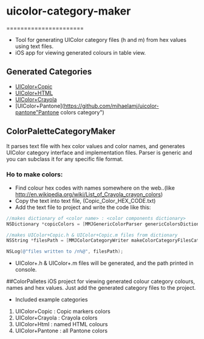 # uicolor-category-maker
======================

* Tool for generating UIColor category files (h and m) from hex values using text files.
* iOS app for viewing generated colours in table view.

## Generated Categories
* [UIColor+Copic](https://github.com/mihaelamj/uicolor-copic "Copic markers colors category")
* [UIColor+HTML](https://github.com/mihaelamj/uicolor-html "HTML named colors category")
* [UIColor+Crayola](https://github.com/mihaelamj/uicolor-crayola "Crayola crayon colors category")
* [UIColor+Pantone](https://github.com/mihaelamj/uicolor-pantone"Pantone colors category")

## ColorPaletteCategoryMaker

It parses text file with hex color values and color names, and generates UIColor category interface and implementation files.
Parser is generic and you can subclass it for any specific file format.

### Ho to make colors:

* Find colour hex codes with names somewhere on the web..(like http://en.wikipedia.org/wiki/List_of_Crayola_crayon_colors)
* Copy the text into text file, (Copic_Color_HEX_CODE.txt)
* Add the text file to project and write the code like this:

``` objective-c
//makes dictionary of <color name> : <color components dictionary>
NSDictionary *copicColors = [MMJGenericColorParser genericColorsDictionaryWithFileName:@"Copic_Color_HEX_CODE" fileType:@"txt"];

//makes UIColor+Copic.h & UIColor+Copic.m files from dictionary
NSString *filesPath = [MMJColorCategoryWriter makeColorCategoryFilesCategoryName:@"Copic" colorsDictionary:copicColors directory:@"Documents"];

NSLog(@"files written to /n%@", filesPath);
```
* UIColor+<category name>.h & UIColor+<category name>.m files will be generated, and the path printed in console.

##ColorPalletes
 iOS project for viewing generated colour category colours, names and hex values.
Just add the generated category files to the project.
* Included example categories
1. UIColor+Copic : Copic markers colors
2. UIColor+Crayola : Crayola colors
3. UIColor+Html : named HTML colours
4. UIColor+Pantone : all Pantone colors
